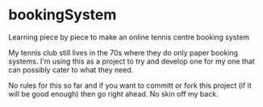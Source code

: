 # bookingSystem
Learning piece by piece to make an online tennis centre booking system

My tennis club still lives in the 70s where they do only paper booking systems. I'm using this as a project to try and develop one for my one
that can possibly cater to what they need. 

No rules for this so far and if you want to committ or fork this project (if it will be good enough) then go right ahead. No skin
off my back. 
